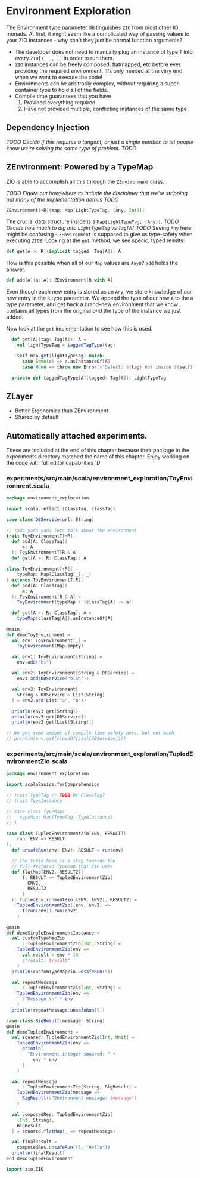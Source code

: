 # Environment Exploration

The Environment type parameter distinguishes `ZIO` from most other IO monads.
At first, it might seem like a complicated way of passing values to your ZIO instances - why can't they just be normal function arguments?

- The developer does not need to manually plug an instance of type `T` into every `ZIO[T, _, _]` in order to run them.
- `ZIO` instances can be freely composed, flatmapped, etc before ever providing the required environment. It's only needed at the very end when we want to execute the code!
- Environments can be arbitrarily complex, without requiring a super-container type to hold all of the fields.
- Compile time guarantees that you have 
  1. Provided everything required
  1. Have not provided multiple, conflicting instances of the same type

## Dependency Injection 
*TODO Decide if this requires a tangent, or just a single mention to let people know we're solving the same type of problem. TODO*

## ZEnvironment: Powered by a TypeMap
ZIO is able to accomplish all this through the `ZEnvironment` class. 

*TODO Figure out how/where to include the disclaimer that we're stripping out many of the implementation details TODO*

```scala
ZEnvironment[+R](map: Map[LightTypeTag, (Any, Int)])
```

The crucial data structure inside is a `Map[LightTypeTag, (Any)]`.
*TODO Decide how much to dig into `LightTypeTag` vs `Tag[A]` TODO*
Seeing `Any` here might be confusing - `ZEnvironment` is supposed to give us type-safety when executing `ZIO`s!
Looking at the `get` method, we see specic, typed results.

```scala
def get[A >: R](implicit tagged: Tag[A]): A
```

How is this possible when all of our `Map` values are `Any`s?
`add` holds the answer.

```scala 
def add[A](a: A): ZEnvironment[R with A]
```

Even though each new entry is stored as an `Any`, we store knowledge of our new entry in the `R` type parameter.
We append the type of our new `A` to the `R` type parameter, and get back a brand-new environment that we know contains all types from the original *and* the type of the instance we just added.

Now look at the `get` implementation to see how this is used.

```scala
  def get[A](tag: Tag[A]): A =
    val lightTypeTag = taggedTagType(tag)

    self.map.get(lightTypeTag) match:
      case Some(a) => a.asInstanceOf[A]
      case None => throw new Error(s"Defect: ${tag} not inside ${self}")

  private def taggedTagType[A](tagged: Tag[A]): LightTypeTag
```

## ZLayer
- Better Ergonomics than ZEnvironment
- Shared by default


## Automatically attached experiments.
 These are included at the end of this 
 chapter because their package in the
 experiments directory matched the name
 of this chapter. Enjoy working on the
 code with full editor capabilities :D
 
 

### experiments/src/main/scala/environment_exploration/ToyEnvironment.scala
```scala
package environment_exploration

import scala.reflect.{ClassTag, classTag}

case class DBService(url: String)

// Yada yada yada lets talk about the environment
trait ToyEnvironmentT[+R]:
  def add[A: ClassTag](
      a: A
  ): ToyEnvironmentT[R & A]
  def get[A >: R: ClassTag]: A

class ToyEnvironment[+R](
    typeMap: Map[ClassTag[_], _]
) extends ToyEnvironmentT[R]:
  def add[A: ClassTag](
      a: A
  ): ToyEnvironment[R & A] =
    ToyEnvironment(typeMap + (classTag[A] -> a))

  def get[A >: R: ClassTag]: A =
    typeMap(classTag[A]).asInstanceOf[A]

@main
def demoToyEnvironment =
  val env: ToyEnvironment[_] =
    ToyEnvironment(Map.empty)

  val env1: ToyEnvironment[String] =
    env.add("hi")

  val env2: ToyEnvironment[String & DBService] =
    env1.add(DBService("blah"))

  val env3: ToyEnvironment[
    String & DBService & List[String]
  ] = env2.add(List("a", "b"))

  println(env3.get[String])
  println(env3.get[DBService])
  println(env3.get[List[String]])

// We get some amount of compile time safety here, but not much
// println(env.get(classOf[List[DBService]]))

```


### experiments/src/main/scala/environment_exploration/TupledEnvironmentZio.scala
```scala
package environment_exploration

import scalaBasics.forComprehension

// trait TypeTag // TODO Or ClassTag?
// trait TypeInstance

// case class TypeMap(
//   typeMap: Map[TypeTag, TypeInstance]
// )

case class TupledEnvironmentZio[ENV, RESULT](
    run: ENV => RESULT
):
  def unsafeRun(env: ENV): RESULT = run(env)

  // The tuple here is a step towards the
  // full-featured TypeMap that ZIO uses
  def flatMap[ENV2, RESULT2](
      f: RESULT => TupledEnvironmentZio[
        ENV2,
        RESULT2
      ]
  ): TupledEnvironmentZio[(ENV, ENV2), RESULT2] =
    TupledEnvironmentZio((env, env2) =>
      f(run(env)).run(env2)
    )

@main
def demoSingleEnvironmentInstance =
  val customTypeMapZio
      : TupledEnvironmentZio[Int, String] =
    TupledEnvironmentZio(env =>
      val result = env * 10
      s"result: $result"
    )
  println(customTypeMapZio.unsafeRun(5))

  val repeatMessage
      : TupledEnvironmentZio[Int, String] =
    TupledEnvironmentZio(env =>
      s"Message \n" * env
    )
  println(repeatMessage.unsafeRun(5))

case class BigResult(message: String)
@main
def demoTupledEnvironment =
  val squared: TupledEnvironmentZio[Int, Unit] =
    TupledEnvironmentZio(env =>
      println(
        "Environment integer squared: " +
          env * env
      )
    )

  val repeatMessage
      : TupledEnvironmentZio[String, BigResult] =
    TupledEnvironmentZio(message =>
      BigResult(s"Environment message: $message")
    )

  val composedRes: TupledEnvironmentZio[
    (Int, String),
    BigResult
  ] = squared.flatMap(_ => repeatMessage)

  val finalResult =
    composedRes.unsafeRun((5, "Hello"))
  println(finalResult)
end demoTupledEnvironment

import zio.ZIO

```

            